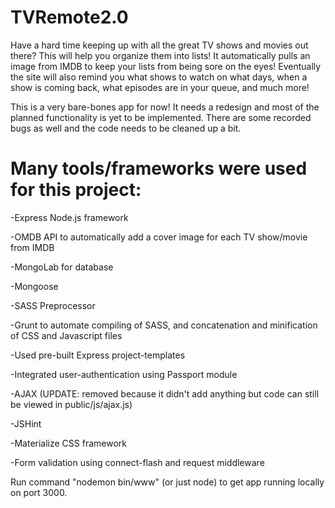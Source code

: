 # TVRemote2.0

 Have a hard time keeping up with all the great TV shows and movies out there? This will help you organize them into lists! It automatically pulls an image from IMDB to keep your lists from being sore on the eyes! Eventually the site will also remind you what shows to watch on what days, when a show is coming back, what episodes are in your queue, and much more!

This is a very bare-bones app for now! It needs a redesign and most of the planned functionality is yet to be implemented. There are some recorded bugs as well and the code needs to be cleaned up a bit.

# Many tools/frameworks were used for this project:

 -Express Node.js framework

 -OMDB API to automatically add a cover image for each TV show/movie from IMDB

 -MongoLab for database

 -Mongoose

 -SASS Preprocessor

 -Grunt to automate compiling of SASS, and concatenation and minification of CSS and Javascript files

 -Used pre-built Express project-templates

 -Integrated user-authentication using Passport module

 -AJAX (UPDATE: removed because it didn't add anything but code can still be viewed in public/js/ajax.js)

 -JSHint

 -Materialize CSS framework

 -Form validation using connect-flash and request middleware

Run command "nodemon bin/www" (or just node) to get app running locally on port 3000.
